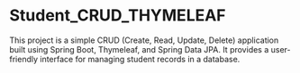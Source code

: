# Student_CRUD_THYMELEAF
This project is a simple CRUD (Create, Read, Update, Delete) application built using Spring Boot, Thymeleaf, and Spring Data JPA. It provides a user-friendly interface for managing student records in a database.
